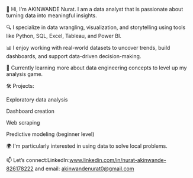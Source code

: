 👋 Hi, I'm AKINWANDE Nurat. I am a data analyst that is passionate about turning data into meaningful insights.

🔍 I specialize in data wrangling, visualization, and storytelling using tools like Python, SQL, Excel, Tableau, and Power BI.

📊 I enjoy working with real-world datasets to uncover trends, build dashboards, and support data-driven decision-making.

🧠 Currently learning more about data engineering concepts to level up my analysis game.

🛠️ Projects:

Exploratory data analysis

Dashboard creation

Web scraping

Predictive modeling (beginner level)

🌍 I'm particularly interested in using data to solve local problems.

📫 Let’s connect:LinkedIn:www.linkedin.com/in/nurat-akinwande-826178222 and email: akinwandenurat0@gmail.com
